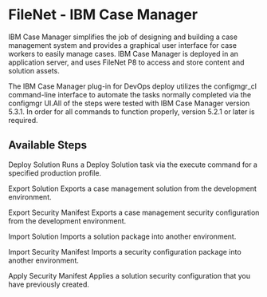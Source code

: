 
# FileNet - IBM Case Manager

IBM Case Manager simplifies the job of designing and building a case management system and provides a graphical user interface for case workers to easily manage cases. IBM Case Manager is deployed in an application server, and uses FileNet P8 to access and store content and solution assets.

The IBM Case Manager plug-in for DevOps deploy utilizes the configmgr\_cl command-line interface to automate the tasks normally completed via the configmgr UI.All of the steps were tested with IBM Case Manager version 5.3.1. In order for all commands to function properly, version 5.2.1 or later is required.


## Available Steps

Deploy Solution Runs a Deploy Solution task via the execute command for a specified production profile.

Export Solution Exports a case management solution from the development environment.

Export Security Manifest Exports a case management security configuration from the development environment.

Import Solution Imports a solution package into another environment.

Import Security Manifest Imports a security configuration package into another environment.

Apply Security Manifest Applies a solution security configuration that you have previously created.


